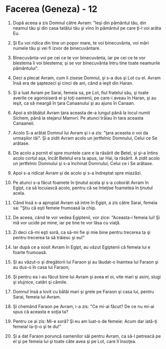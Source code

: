 # Facerea (Geneza) - 12

1. După aceea a zis Domnul către Avram: "Ieşi din pământul tău, din neamul tău şi din casa tatălui tău şi vino în pământul pe care ţi-l voi arăta Eu.

2. Şi Eu voi ridica din tine un popor mare, te voi binecuvânta, voi mări numele tău şi vei fi izvor de binecuvântare.

3. Binecuvânta-voi pe cei ce te vor binecuvânta, iar pe cei ce te vor blestema îi voi blestema; şi se vor binecuvânta întru tine toate neamurile pământului".

4. Deci a plecat Avram, cum îi zisese Domnul, şi s-a dus şi Lot cu el. Avram însă era de şaptezeci şi cinci de ani, când a ieşit din Haran.

5. Şi a luat Avram pe Sarai, femeia sa, pe Lot, fiul fratelui său, şi toate averile ce agonisiseră ei şi toţi oamenii, pe care-i aveau în Haran, şi au ieşit, ca să meargă în ţara Canaanului şi au ajuns în Canaan.

6. Apoi a străbătut Avram ţara aceasta de-a lungul până la locul numit Sichem, până la stejarul Mamvri. Pe atunci trăiau în tara aceasta Canaaneii.

7. Acolo S-a arătat Domnul lui Avram şi i-a zis: "ţara aceasta o voi da urmaşilor tăi". Şi a zidit Avram acolo un jertfelnic Domnului, Celui ce Se arătase.

8. De acolo a pornit el spre muntele care e la răsărit de Betel, şi şi-a întins acolo cortul aşa, încât Betelul era la apus, iar Hai, la răsărit. A zidit acolo un jertfelnic Domnului şi s-a închinat Domnului, Celui ce i Se arătase.

9. Apoi s-a ridicat Avram şi de acolo şi s-a îndreptat spre miazăzi.

10. Pe atunci s-a făcut foamete în ţinutul acela şi s-a coborât Avram în Egipt, ca să locuiască acolo, pentru că se înteţise foametea în ţinutul acela.

11. Când însă s-a apropiat Avram să intre în Egipt, a zis către Sarai, femeia sa: "Ştiu că eşti femeie frumoasă la chip.

12. De aceea, când te vor vedea Egiptenii, vor zice: "Aceasta-i femeia lui! Şi mă vor ucide pe mine, iar pe tine te vor lăsa cu viaţă.

13. Zi deci că-mi eşti soră, ca să-mi fie şi mie bine pentru trecerea ta şi pentru trecerea ta să trăiesc şi eu!"

14. Iar după ce a sosit Avram în Egipt, au văzut Egiptenii că femeia lui e foarte frumoasă.

15. Şi au văzut-o şi dregătorii lui Faraon şi au lăudat-o înaintea lui Faraon şi au dus-o în casa lui Faraon;

16. Şi pentru ea i-au făcut bine lui Avram şi avea el oi, vite mari şi asini, slugi şi slujnice, catâri şi cămile.

17. Domnul însă a lovit cu bătăi mari şi grele pe Faraon şi casa lui, pentru Sarai, femeia lui Avram.

18. Şi chemând Faraon pe Avram, i-a zis: "Ce mi-ai făcut? De ce nu mi-ai spus că aceasta e soţia ta?

19. Pentru ce ai zis: Mi-e soră? Şi eu am luat-o de femeie: Acum dar iată-ţi femeia! Ia-ţi-o şi te du!"

20. Şi a dat Faraon poruncă oamenilor săi pentru Avram, ca să-l petreacă pe el şi pe femeia lui şi toate câte avea şi pe Lot, care îl însoţea.

